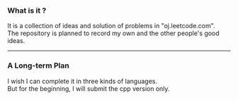 ### What is it ?
It is a collection of ideas and solution of problems in "oj.leetcode.com".  
The repository is planned to record my own and the other people's good ideas.  

---

### A Long-term Plan
I wish I can complete it in three kinds of languages.  
But for the beginning, I will submit the cpp version only.  
